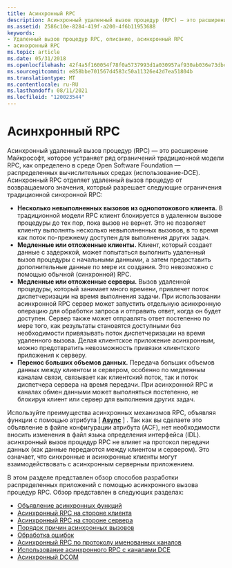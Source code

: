 ```yaml
---
title: Асинхронный RPC
description: Асинхронный удаленный вызов процедур (RPC) — это расширение Майкрософт, которое устраняет ряд ограничений традиционной модели RPC, как определено в Open Software Foundation \ 8211; распределенной вычислительной среде (использование-DCE).
ms.assetid: 2586c10e-8284-419f-a200-4f6b11953688
keywords:
- Удаленный вызов процедур RPC, описание, асинхронный RPC
- асинхронный RPC
ms.topic: article
ms.date: 05/31/2018
ms.openlocfilehash: 42f4a5f160054f78f0a5737993d1a030957af930ab036e73dbcea0a039125964
ms.sourcegitcommit: e858bbe701567d4583c50a11326e42d7ea51804b
ms.translationtype: MT
ms.contentlocale: ru-RU
ms.lasthandoff: 08/11/2021
ms.locfileid: "120023544"
---
```

# <a name="asynchronous-rpc"></a>Асинхронный RPC

Асинхронный удаленный вызов процедур (RPC) — это расширение Майкрософт, которое устраняет ряд ограничений традиционной модели RPC, как определено в среде Open Software Foundation — распределенных вычислительных средах (использование-DCE). Асинхронный RPC отделяет удаленный вызов процедур от возвращаемого значения, который разрешает следующие ограничения традиционной синхронной RPC:

-   **Несколько невыполненных вызовов из однопотокового клиента.** В традиционной модели RPC клиент блокируется в удаленном вызове процедуры до тех пор, пока вызов не вернет. Это не позволяет клиенту выполнять несколько невыполненных вызовов, в то время как поток по-прежнему доступен для выполнения других задач.
-   **Медленные или отложенные клиенты.** Клиент, который создает данные с задержкой, может попытаться выполнить удаленный вызов процедуры с начальными данными, а затем предоставить дополнительные данные по мере их создания. Это невозможно с помощью обычной (синхронной) RPC.
-   **Медленные или отложенные серверы.** Вызов удаленной процедуры, который занимает много времени, привлечет поток диспетчеризации на время выполнения задачи. При использовании асинхронной RPC сервер может запустить отдельную асинхронную операцию для обработки запроса и отправить ответ, когда он будет доступен. Сервер также может отправлять ответ постепенно по мере того, как результаты становятся доступными без необходимости привязывать поток диспетчеризации на время удаленного вызова. Делая клиентское приложение асинхронным, можно предотвратить невозможность привязки клиентского приложения к серверу.
-   **Перенос больших объемов данных.** Передача больших объемов данных между клиентом и сервером, особенно по медленным каналам связи, связывает как клиентский поток, так и поток диспетчера сервера на время передачи. При асинхронной RPC и каналах обмен данными может выполняться постепенно, не блокируя клиент или сервер для выполнения других задач.

Используйте преимущества асинхронных механизмов RPC, объявляя функции с помощью атрибута \[ [**Async**](/windows/desktop/Midl/async) \] . Так как вы сделаете это объявление в файле конфигурации атрибута (ACF), нет необходимости вносить изменения в файл языка определения интерфейса (IDL). асинхронный вызов процедур RPC не влияет на протокол передачи данных (как данные передаются между клиентом и сервером). Это означает, что синхронные и асинхронные клиенты могут взаимодействовать с асинхронным серверным приложением.

В этом разделе представлен обзор способов разработки распределенных приложений с помощью асинхронного вызова процедур RPC. Обзор представлен в следующих разделах:

-   [Объявление асинхронных функций](declaring-asynchronous-functions.md)
-   [Асинхронный RPC на стороне клиента](client-side-asynchronous-rpc.md)
-   [Асинхронный RPC на стороне сервера](server-side-asynchronous-rpc.md)
-   [Порядок причин асинхронных вызовов](causal-ordering-of-asynchronous-calls.md)
-   [Обработка ошибок](error-handling.md)
-   [Асинхронный RPC по протоколу именованных каналов](asynchronous-rpc-over-the-named-pipe-protocol.md)
-   [Использование асинхронного RPC с каналами DCE](using-asynchronous-rpc-with-dce-pipes.md)
-   [Асинхронный DCOM](asynchronous-dcom.md)

 

 